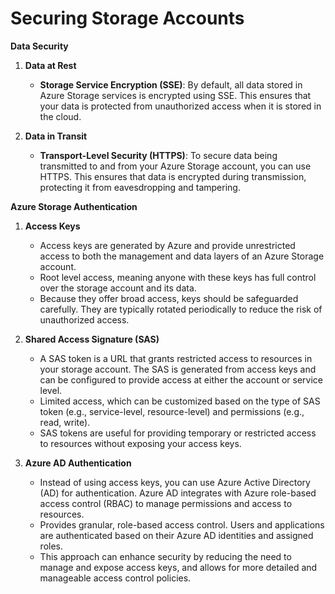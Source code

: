 # Securing Storage Accounts

**Data Security**

1. **Data at Rest**
    - **Storage Service Encryption (SSE)**: By default, all data stored in Azure Storage services is encrypted using SSE. This ensures that your data is protected from unauthorized access when it is stored in the cloud.

2. **Data in Transit**
    - **Transport-Level Security (HTTPS)**: To secure data being transmitted to and from your Azure Storage account, you can use HTTPS. This ensures that data is encrypted during transmission, protecting it from eavesdropping and tampering.

**Azure Storage Authentication**

1. **Access Keys**
    - Access keys are generated by Azure and provide unrestricted access to both the management and data layers of an Azure Storage account.
    - Root level access, meaning anyone with these keys has full control over the storage account and its data.
    - Because they offer broad access, keys should be safeguarded carefully. They are typically rotated periodically to reduce the risk of unauthorized access.

2. **Shared Access Signature (SAS)**
    - A SAS token is a URL that grants restricted access to resources in your storage account. The SAS is generated from access keys and can be configured to provide access at either the account or service level.
    - Limited access, which can be customized based on the type of SAS token (e.g., service-level, resource-level) and permissions (e.g., read, write).
    - SAS tokens are useful for providing temporary or restricted access to resources without exposing your access keys.

3. **Azure AD Authentication**
    
    - Instead of using access keys, you can use Azure Active Directory (AD) for authentication. Azure AD integrates with Azure role-based access control (RBAC) to manage permissions and access to resources.
    - Provides granular, role-based access control. Users and applications are authenticated based on their Azure AD identities and assigned roles.
    - This approach can enhance security by reducing the need to manage and expose access keys, and allows for more detailed and manageable access control policies.